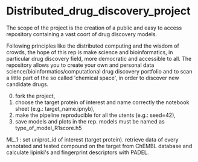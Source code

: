 # Distributed_drug_discovery_project
The scope of the project is the creation of a public and easy to access repository containing a vast coort of drug discovery models.  

Following principles like the distributed computing and the wisdom of crowds, the hope of this rep is make science and bioinformatics, in particular drug discovery field, more democratic and accessible to all. The repository allows you to create your own and personal data science/bioinformatics/computational drug discovery portfolio and to scan a little part of the so called 'chemical space', in order to discover new candidate drugs. 

0. fork the project,
1. choose the target protein of interest and name correctly the notebook sheet (e.g.: target_name.ipnyb),
2. make the pipeline reproducible for all the utents (e.g.: seed=42),
3. save models and plots in the rep. models must be named as type_of_model_R1score.h5

ML_1 : set uniprot_id of interest (target protein). retrieve data of every annotated and tested compound on the target from ChEMBL database and calculate lipinki's and fingerprint descriptors with PADEL. 



